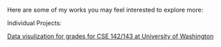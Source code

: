 Here are some of my works you may feel interested to explore more:

Individual Projects:

[Data visulization for grades for CSE 142/143 at University of Washington](https://github.com/HowardPu/CSE-Data-Analysis)

